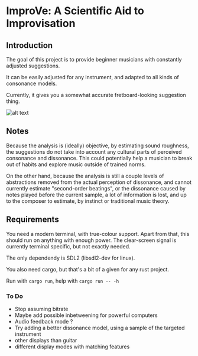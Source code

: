 # ImproVe: A Scientific Aid to Improvisation

## Introduction

The goal of this project is to provide beginner musicians with constantly adjusted suggestions.

It can be easily adjusted for any instrument, and adapted to all kinds of consonance models.

Currently, it gives you a somewhat accurate fretboard-looking suggestion thing.

![alt text](https://i.imgur.com/XD9MSTb.png)

## Notes

Because the analysis is (ideally) objective, by estimating sound roughness, the suggestions do not take into account any cultural parts of perceived consonance and dissonance. This could potentially help a musician to break out of habits and explore music outside of trained norms.

On the other hand, because the analysis is still a couple levels of abstractions removed from the actual perception of dissonance, and cannot currently estimate "second-order beatings", or the dissonance caused by notes played before the current sample, a lot of information is lost, and up to the composer to estimate, by instinct or traditional music theory.

## Requirements

You need a modern terminal, with true-colour support. Apart from that, this should run on anything with enough power. The clear-screen signal is currently terminal specific, but not exactly needed.

The only dependendy is SDL2 (libsdl2-dev for linux).

You also need cargo, but that's a bit of a given for any rust project.

Run with `cargo run`, help with `cargo run -- -h`

### To Do

* Stop assuming bitrate
* Maybe add possible inbetweening for powerful computers
* Audio feedback mode ?
* Try adding a better dissonance model, using a sample of the targeted instrument
* other displays than guitar
* different display modes with matching features
